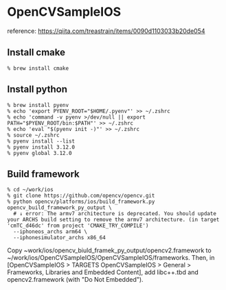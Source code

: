 # OpenCVSampleIOS

reference: https://qiita.com/treastrain/items/0090d1103033b20de054

## Install cmake

```
% brew install cmake
```

## Install python

```
% brew install pyenv
% echo 'export PYENV_ROOT="$HOME/.pyenv"' >> ~/.zshrc
% echo 'command -v pyenv >/dev/null || export PATH="$PYENV_ROOT/bin:$PATH"' >> ~/.zshrc
% echo 'eval "$(pyenv init -)"' >> ~/.zshrc
% source ~/.zshrc
% pyenv install --list
% pyenv install 3.12.0
% pyenv global 3.12.0

```

## Build framework

```
% cd ~/work/ios
% git clone https://github.com/opencv/opencv.git
% python opencv/platforms/ios/build_framework.py opencv_build_framework_py_output \
  # ↓ error: The armv7 architecture is deprecated. You should update your ARCHS build setting to remove the armv7 architecture. (in target 'cmTC_d46dc' from project 'CMAKE_TRY_COMPILE')
  --iphoneos_archs arm64 \
  --iphonesimulator_archs x86_64
```

Copy ~work/ios/opencv_biuld_framek_py_output/opencv2.framework to ~/work/ios/OpenCVSampleIOS/OpenCVSampleIOS/frameworks.
Then, in [OpenCVSampleIOS > TARGETS OpenCVSampleIOS > General > Frameworks, Libraries and Embedded Content], add libc++.tbd and opencv2.framework (with "Do Not Embedded").
